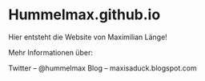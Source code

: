 Hummelmax.github.io
===================

Hier entsteht die Website von Maximilian Länge!

Mehr Informationen über:

Twitter – @hummelmax
Blog – maxisaduck.blogspot.com
